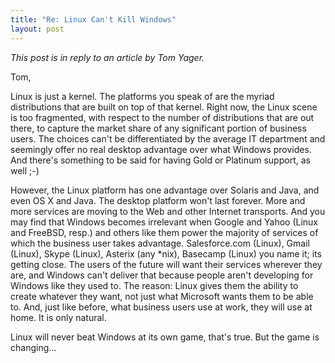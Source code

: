 ```yaml
--- 
title: "Re: Linux Can't Kill Windows"
layout: post
---
```

_This post is in reply to an article by Tom Yager._

Tom,

Linux is just a kernel. The platforms you speak of are the myriad distributions that are built on top of that kernel. Right now, the Linux scene is too fragmented, with respect to the number of distributions that are out there, to capture the market share of any significant portion of business users. The choices can't be differentiated by the average IT department and seemingly offer no real desktop advantage over what Windows provides. And there's something to be said for having Gold or Platinum support, as well ;-)

However, the Linux platform has one advantage over Solaris and Java, and even OS X and Java. The desktop platform won't last forever. More and more services are moving to the Web and other Internet transports. And you may find that Windows becomes irrelevant when Google and Yahoo (Linux and FreeBSD, resp.) and others like them power the majority of services of which the business user takes advantage. Salesforce.com (Linux), Gmail (Linux), Skype (Linux), Asterix (any *nix), Basecamp (Linux) you name it; its getting close. The users of the future will want their services wherever they are, and Windows can't deliver that because people aren't developing for Windows like they used to. The reason: Linux gives them the ability to create whatever they want, not just what Microsoft wants them to be able to. And, just like before, what business users use at work, they will use at home. It is only natural.

Linux will never beat Windows at its own game, that's true. But the game is changing...
